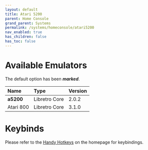 ```yaml
---
layout: default
title: Atari 5200
parent: Home Console
grand_parent: Systems
permalink: /systems/homeconsole/atari5200
nav_enabled: true
has_children: false
has_toc: false
---
```


# Available Emulators

The default option has been ***marked***.

| Name               | Type             | Version           |
|:-------------------|:-----------------|:------------------|
| **a5200**          | Libretro Core    | 2.0.2             |
| Atari 800          | Libretro Core    | 3.1.0             |


# Keybinds 

Please refer to the [Handy Hotkeys](/#handy-hotkeys) on the homepage for keybindings.